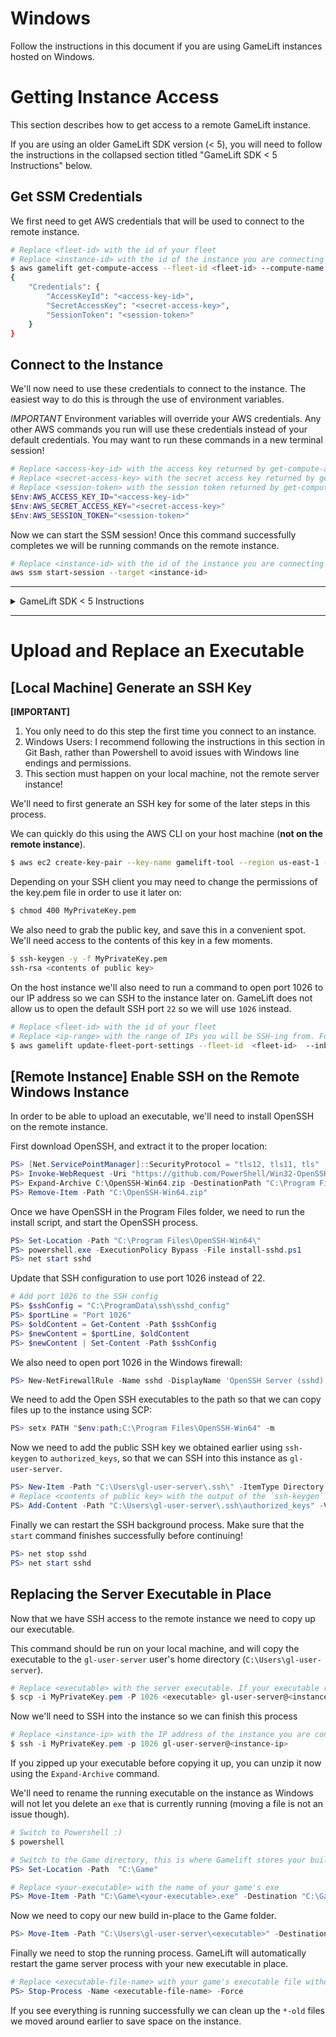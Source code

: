 # Windows

Follow the instructions in this document if you are using GameLift instances hosted on Windows.

# Getting Instance Access

This section describes how to get access to a remote GameLift instance.

If you are using an older GameLift SDK version (< 5), you will need to follow the instructions in the collapsed section titled "GameLift SDK < 5 Instructions" below.

## Get SSM Credentials

We first need to get AWS credentials that will be used to connect to the remote instance.

```sh
# Replace <fleet-id> with the id of your fleet
# Replace <instance-id> with the id of the instance you are connecting to
$ aws gamelift get-compute-access --fleet-id <fleet-id> --compute-name <instance-id>
{
    "Credentials": {
        "AccessKeyId": "<access-key-id>",
        "SecretAccessKey": "<secret-access-key>",
        "SessionToken": "<session-token>"
    }
}
```

## Connect to the Instance

We'll now need to use these credentials to connect to the instance. The easiest way to do this is through the use of environment variables.

*IMPORTANT* Environment variables will override your AWS credentials. Any other AWS commands you run will use these credentials instead of your default credentials. You may want to run these commands in a new terminal session!

```ps1
# Replace <access-key-id> with the access key returned by get-compute-access
# Replace <secret-access-key> with the secret access key returned by get-compute-access
# Replace <session-token> with the session token returned by get-compute-access
$Env:AWS_ACCESS_KEY_ID="<access-key-id>"
$Env:AWS_SECRET_ACCESS_KEY="<secret-access-key>"
$Env:AWS_SESSION_TOKEN="<session-token>"
```

Now we can start the SSM session! Once this command successfully completes we will be running commands on the remote instance.

```sh
# Replace <instance-id> with the id of the instance you are connecting to`
aws ssm start-session --target <instance-id>
```
___

<details>
<summary>
GameLift SDK < 5 Instructions
</summary>

## GameLift SDK < 5

Only follow the instructions in this section if you are using a GameLift SDK version less than 5.

Most users can skip this section!

### Open Port for RDP

First we'll need to open port 3389 in the fleet to allow us to RDP into the instance.

```ps1
# Replace <fleet-id> with the id of your fleet
# Replace <ip-range> with the range of IPs you will be SSH-ing from. For a single IP address this will be "$your-public-ip/32" (eg. 127.0.0.1/32)
$ aws gamelift update-fleet-port-settings --fleet-id <fleet-id>  --inbound-permission-authorizations "FromPort=3389,ToPort=3389,IpRange=<ip-range>,Protocol=TCP"
```

### RDP into the Instance

Next we'll need to get RDP credentials from GameLift using the `get-instance-access` command. This will return a username, password, and IP Address we can use to connect to the remote instance.

```ps1
# Replace <fleet-id> with the id of your fleet
# Replace <instance-id> with the id of the instance you are connecting to
$ aws gamelift get-instance-access ---fleet-id <fleet-id> --instance-id  <instance-id>
{
    "InstanceAccess": {
        "IpAddress": "127.0.0.1",
        "OperatingSystem": "WINDOWS_2016",
        "Credentials": {
            "UserName": "gl-user-remote",
            "Secret": "$password"
        }
        # Abbreviated here for the sake of space
    }
}
```

Next we can run the program "Remote Desktop Connection" in Windows, and start a connection to the remote instance.

Enter the IP address, username, and password returned by the previous command in the initial window that pops up.

Once you have access to the remote machine, open Powershell and run the following command to get admin privileges. This will open a new Powershell window.

```ps1
$ Start-Process powershell -Verb runAs
```

</details>

___

# Upload and Replace an Executable

## [Local Machine] Generate an SSH Key

**[IMPORTANT]** 
1. You only need to do this step the first time you connect to an instance.
2. Windows Users: I recommend following the instructions in this section in Git Bash, rather than Powershell to avoid issues with Windows line endings and permissions.
3. This section must happen on your local machine, not the remote server instance!

We'll need to first generate an SSH key for some of the later steps in this process.

We can quickly do this using the AWS CLI on your host machine (**not on the remote instance**).

```sh
$ aws ec2 create-key-pair --key-name gamelift-tool --region us-east-1 --query KeyMaterial --output text > MyPrivateKey.pem
```

Depending on your SSH client you may need to change the permissions of the key.pem file in order to use it later on:

```sh
$ chmod 400 MyPrivateKey.pem
```

We also need to grab the public key, and save this in a convenient spot. We'll need access to the contents of this key in a few moments.

```sh
$ ssh-keygen -y -f MyPrivateKey.pem
ssh-rsa <contents of public key>
```

On the host instance we'll also need to run a command to open port 1026 to our IP address so we can SSH to the instance later on. GameLift does not allow us to open the default SSH port `22` so we will use `1026` instead.

```sh
# Replace <fleet-id> with the id of your fleet
# Replace <ip-range> with the range of IPs you will be SSH-ing from. For a single IP address this will be "$your-public-ip/32" (eg. 127.0.0.1/32)
$ aws gamelift update-fleet-port-settings --fleet-id  <fleet-id>  --inbound-permission-authorizations "FromPort=1026,ToPort=1026,IpRange=<ip-range>,Protocol=TCP"
```

## [Remote Instance] Enable SSH on the Remote Windows Instance

In order to be able to upload an executable, we'll need to install OpenSSH on the remote instance.

First download OpenSSH, and extract it to the proper location:

```ps1
PS> [Net.ServicePointManager]::SecurityProtocol = "tls12, tls11, tls"
PS> Invoke-WebRequest -Uri "https://github.com/PowerShell/Win32-OpenSSH/releases/download/v8.9.1.0p1-Beta/OpenSSH-Win64.zip" -OutFile "C:\OpenSSH-Win64.zip"
PS> Expand-Archive C:\OpenSSH-Win64.zip -DestinationPath "C:\Program Files"
PS> Remove-Item -Path "C:\OpenSSH-Win64.zip"
```

Once we have OpenSSH in the Program Files folder, we need to run the install script, and start the OpenSSH process.

```ps1
PS> Set-Location -Path "C:\Program Files\OpenSSH-Win64\"
PS> powershell.exe -ExecutionPolicy Bypass -File install-sshd.ps1
PS> net start sshd
```

Update that SSH configuration to use port 1026 instead of 22.

```ps1
# Add port 1026 to the SSH config
PS> $sshConfig = "C:\ProgramData\ssh\sshd_config"
PS> $portLine = "Port 1026"
PS> $oldContent = Get-Content -Path $sshConfig
PS> $newContent = $portLine, $oldContent
PS> $newContent | Set-Content -Path $sshConfig
```

We also need to open port 1026 in the Windows firewall:

```ps1
PS> New-NetFirewallRule -Name sshd -DisplayName 'OpenSSH Server (sshd)' -Enabled True -Direction Inbound -Protocol TCP -Action Allow -LocalPort 1026
```

We need to add the Open SSH executables to the path so that we can copy files up to the instance using SCP:

```ps1
PS> setx PATH "$env:path;C:\Program Files\OpenSSH-Win64" -m
```

Now we need to add the public SSH key we obtained earlier using `ssh-keygen` to `authorized_keys`, so that we can SSH into this instance as `gl-user-server`.

```ps1
PS> New-Item -Path "C:\Users\gl-user-server\.ssh\" -ItemType Directory
# Replace <contents of public key> with the output of the `ssh-keygen` command from earlier
PS> Add-Content -Path "C:\Users\gl-user-server\.ssh\authorized_keys" -Value "ssh-rsa <contents of public key>"
```

Finally we can restart the SSH background process. Make sure that the `start` command finishes successfully before continuing!

```ps1
PS> net stop sshd
PS> net start sshd
```

## Replacing the Server Executable in Place 

Now that we have SSH access to the remote instance we need to copy up our executable.

This command should be run on your local machine, and will copy the executable to the `gl-user-server` user's home directory (`C:\Users\gl-user-server`).

```ps1
# Replace <executable> with the server executable. If your executable requires additional files to run we recommend zipping them with the exe file, and uploading the zip file.
$ scp -i MyPrivateKey.pem -P 1026 <executable> gl-user-server@<instance-ip>:<executable>
```

Now we'll need to SSH into the instance so we can finish this process

```ps1
# Replace <instance-ip> with the IP address of the instance you are connecting to
$ ssh -i MyPrivateKey.pem -p 1026 gl-user-server@<instance-ip>
```

If you zipped up your executable before copying it up, you can unzip it now using the `Expand-Archive` command.

We'll need to rename the running executable on the instance as Windows will not let you delete an `exe` that is currently running (moving a file is not an issue though).

```ps1
# Switch to Powershell :)
$ powershell

# Switch to the Game directory, this is where Gamelift stores your builds.
PS> Set-Location -Path  "C:\Game"

# Replace <your-executable> with the name of your game's exe
PS> Move-Item -Path "C:\Game\<your-executable>.exe" -Destination "C:\Game\<your-executable>-old.exe"
```

Now we need to copy our new build in-place to the Game folder.

```ps1
PS> Move-Item -Path "C:\Users\gl-user-server\<executable>" -Destination "C:\Game"
```

Finally we need to stop the running process. GameLift will automatically restart the game server process with your new executable in place.

```ps1
# Replace <executable-file-name> with your game's executable file without the file extension (eg. if your executable is `mygame.exe` you will call this command with `mygame`)
PS> Stop-Process -Name <executable-file-name> -Force
```

If you see everything is running successfully we can clean up the `*-old` files we moved around earlier to save space on the instance.
